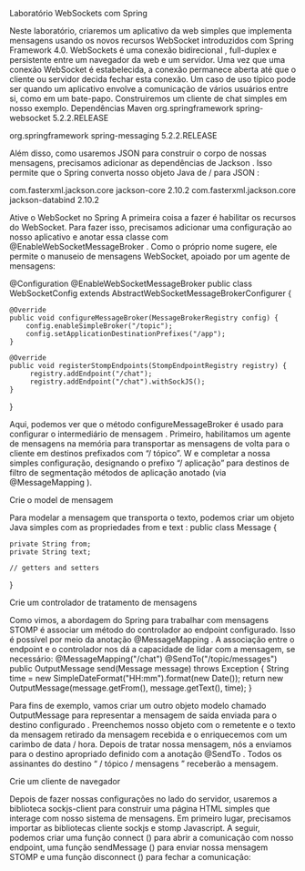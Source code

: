 Laboratório WebSockets com Spring

Neste laboratório, criaremos um aplicativo da web simples que implementa mensagens usando os novos recursos WebSocket introduzidos com Spring Framework 4.0.
WebSockets é uma conexão bidirecional , full-duplex e persistente entre um navegador da web e um servidor. Uma vez que uma conexão WebSocket é estabelecida, a conexão permanece aberta até que o cliente ou servidor decida fechar esta conexão.
Um caso de uso típico pode ser quando um aplicativo envolve a comunicação de vários usuários entre si, como em um bate-papo. Construiremos um cliente de chat simples em nosso exemplo.
Dependências Maven
<dependency>
    <groupId>org.springframework</groupId>
    <artifactId>spring-websocket</artifactId>
    <version>5.2.2.RELEASE</version>
</dependency>

<dependency>
    <groupId>org.springframework</groupId>
    <artifactId>spring-messaging</artifactId>
    <version>5.2.2.RELEASE</version>
</dependency>


Além disso, como usaremos JSON para construir o corpo de nossas mensagens, precisamos adicionar as dependências de Jackson . Isso permite que o Spring converta nosso objeto Java de / para JSON :

<dependency>
    <groupId>com.fasterxml.jackson.core</groupId>
    <artifactId>jackson-core</artifactId>
    <version>2.10.2</version>
</dependency>

<dependency>
    <groupId>com.fasterxml.jackson.core</groupId>
    <artifactId>jackson-databind</artifactId> 
    <version>2.10.2</version>
</dependency>

Ative o WebSocket no Spring
A primeira coisa a fazer é habilitar os recursos do WebSocket. Para fazer isso, precisamos adicionar uma configuração ao nosso aplicativo e anotar essa classe com @EnableWebSocketMessageBroker .
Como o próprio nome sugere, ele permite o manuseio de mensagens WebSocket, apoiado por um agente de mensagens:
 
@Configuration
@EnableWebSocketMessageBroker
public class WebSocketConfig extends AbstractWebSocketMessageBrokerConfigurer {

    @Override
    public void configureMessageBroker(MessageBrokerRegistry config) {
        config.enableSimpleBroker("/topic");
        config.setApplicationDestinationPrefixes("/app");
    }

    @Override
    public void registerStompEndpoints(StompEndpointRegistry registry) {
         registry.addEndpoint("/chat");
         registry.addEndpoint("/chat").withSockJS();
    }
}


Aqui, podemos ver que o método configureMessageBroker é usado para configurar o intermediário de mensagem . Primeiro, habilitamos um agente de mensagens na memória para transportar as mensagens de volta para o cliente em destinos prefixados com “/ tópico”.
W e completar a nossa simples configuração, designando o prefixo “/ aplicação” para destinos de filtro de segmentação métodos de aplicação anotado (via @MessageMapping ).
 
Crie o model de mensagem

Para modelar a mensagem que transporta o texto, podemos criar um objeto Java simples com as propriedades from e text :
public class Message {

    private String from;
    private String text;

    // getters and setters
}


Crie um controlador de tratamento de mensagens

Como vimos, a abordagem do Spring para trabalhar com mensagens STOMP é associar um método do controlador ao endpoint configurado. Isso é possível por meio da anotação @MessageMapping .
A associação entre o endpoint e o controlador nos dá a capacidade de lidar com a mensagem, se necessário:
@MessageMapping("/chat")
@SendTo("/topic/messages")
public OutputMessage send(Message message) throws Exception {
    String time = new SimpleDateFormat("HH:mm").format(new Date());
    return new OutputMessage(message.getFrom(), message.getText(), time);
}


Para fins de exemplo, vamos criar um outro objeto modelo chamado OutputMessage para representar a mensagem de saída enviada para o destino configurado . Preenchemos nosso objeto com o remetente e o texto da mensagem retirado da mensagem recebida e o enriquecemos com um carimbo de data / hora.
Depois de tratar nossa mensagem, nós a enviamos para o destino apropriado definido com a anotação @SendTo . Todos os assinantes do destino “ / tópico / mensagens ” receberão a mensagem.
 
 
Crie um cliente de navegador

Depois de fazer nossas configurações no lado do servidor, usaremos a biblioteca sockjs-client para construir uma página HTML simples que interage com nosso sistema de mensagens.
Em primeiro lugar, precisamos importar as bibliotecas cliente sockjs e stomp Javascript. A seguir, podemos criar uma função connect () para abrir a comunicação com nosso endpoint, uma função sendMessage () para enviar nossa mensagem STOMP e uma função disconnect () para fechar a comunicação:
 
<html>
    <head>
        <title>Chat WebSocket</title>
        <script src="resources/js/sockjs-0.3.4.js"></script>
        <script src="resources/js/stomp.js"></script>
        <script type="text/javascript">
            var stompClient = null;
            
            function setConnected(connected) {
                document.getElementById('connect').disabled = connected;
                document.getElementById('disconnect').disabled = !connected;
                document.getElementById('conversationDiv').style.visibility 
                  = connected ? 'visible' : 'hidden';
                document.getElementById('response').innerHTML = '';
            }
            
            function connect() {
                var socket = new SockJS('/chat');
                stompClient = Stomp.over(socket);  
                stompClient.connect({}, function(frame) {
                    setConnected(true);
                    console.log('Connected: ' + frame);
                    stompClient.subscribe('/topic/messages', function(messageOutput) {
                        showMessageOutput(JSON.parse(messageOutput.body));
                    });
                });
            }
            
            function disconnect() {
                if(stompClient != null) {
                    stompClient.disconnect();
                }
                setConnected(false);
                console.log("Disconnected");
            }
            
            function sendMessage() {
                var from = document.getElementById('from').value;
                var text = document.getElementById('text').value;
                stompClient.send("/app/chat", {}, 
                  JSON.stringify({'from':from, 'text':text}));
            }
            
            function showMessageOutput(messageOutput) {
                var response = document.getElementById('response');
                var p = document.createElement('p');
                p.style.wordWrap = 'break-word';
                p.appendChild(document.createTextNode(messageOutput.from + ": " 
                  + messageOutput.text + " (" + messageOutput.time + ")"));
                response.appendChild(p);
            }
        </script>
    </head>
    <body onload="disconnect()">
        <div>
            <div>
                <input type="text" id="from" placeholder="Choose a nickname"/>
            </div>
            <br />
            <div>
                <button id="connect" onclick="connect();">Connect</button>
                <button id="disconnect" disabled="disabled" onclick="disconnect();">
                    Disconnect
                </button>
            </div>
            <br />
            <div id="conversationDiv">
                <input type="text" id="text" placeholder="Write a message..."/>
                <button id="sendMessage" onclick="sendMessage();">Send</button>
                <p id="response"></p>
            </div>
        </div>

    </body>
</html>


 
Testando o Exemplo
Para testar nosso exemplo, podemos abrir algumas janelas do navegador e acessar a página de bate-papo em:

http://localhost:8080


Feito isso, podemos entrar no chat inserindo um apelido e clicando no botão de conexão. Se escrevermos e enviarmos uma mensagem, podemos vê-la em todas as sessões do navegador que aderiram ao chat.
 


